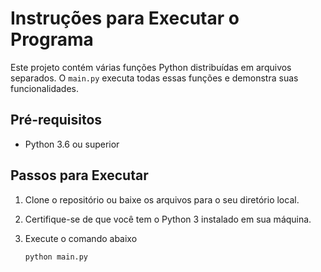 # Instruções para Executar o Programa

Este projeto contém várias funções Python distribuídas em arquivos separados. O `main.py` executa todas essas funções e demonstra suas funcionalidades.

## Pré-requisitos

- Python 3.6 ou superior

## Passos para Executar

1. Clone o repositório ou baixe os arquivos para o seu diretório local.

2. Certifique-se de que você tem o Python 3 instalado em sua máquina.

3. Execute o comando abaixo

   ```bash
   python main.py
